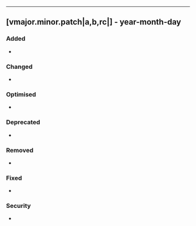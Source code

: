 ---
## [vmajor.minor.patch|a,b,rc|] - year-month-day
### Added
-
### Changed
-
### Optimised
-
### Deprecated
-
### Removed
-
### Fixed
-
### Security
-